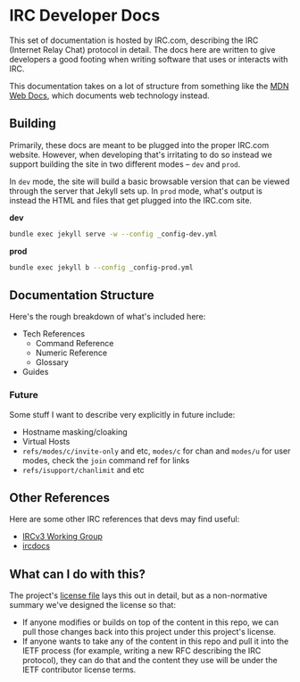 # IRC Developer Docs
This set of documentation is hosted by IRC.com, describing the IRC (Internet Relay Chat) protocol in detail. The docs here are written to give developers a good footing when writing software that uses or interacts with IRC.

This documentation takes on a lot of structure from something like the [MDN Web Docs](https://developer.mozilla.org/en-US/), which documents web technology instead.


## Building
Primarily, these docs are meant to be plugged into the proper IRC.com website. However, when developing that's irritating to do so instead we support building the site in two different modes – `dev` and `prod`.

In `dev` mode, the site will build a basic browsable version that can be viewed through the server that Jekyll sets up. In `prod` mode, what's output is instead the HTML and files that get plugged into the IRC.com site.

**dev**
```sh
bundle exec jekyll serve -w --config _config-dev.yml
```

**prod**
```sh
bundle exec jekyll b --config _config-prod.yml
```


## Documentation Structure
Here's the rough breakdown of what's included here:

- Tech References
    - Command Reference
    - Numeric Reference
    - Glossary
- Guides


### Future
Some stuff I want to describe very explicitly in future include:

- Hostname masking/cloaking
- Virtual Hosts
- `refs/modes/c/invite-only` and etc, `modes/c` for chan and `modes/u` for user modes, check the `join` command ref for links
- `refs/isupport/chanlimit` and etc


## Other References
Here are some other IRC references that devs may find useful:

- [IRCv3 Working Group](https://ircv3.net/)
- [ircdocs](http://ircdocs.horse/)


## What can I do with this?

The project's [license file](./LICENSE) lays this out in detail, but as a non-normative summary we've designed the license so that:

- If anyone modifies or builds on top of the content in this repo, we can pull those changes back into this project under this project's license.
- If anyone wants to take any of the content in this repo and pull it into the IETF process (for example, writing a new RFC describing the IRC protocol), they can do that and the content they use will be under the IETF contributor license terms.
